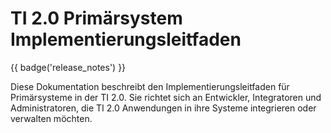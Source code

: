 # TI 2.0 Primärsystem Implementierungsleitfaden

{{ badge('release_notes') }}

Diese Dokumentation beschreibt den Implementierungsleitfaden für Primärsysteme in der TI 2.0. Sie richtet sich an Entwickler, Integratoren und Administratoren, die TI 2.0 Anwendungen in ihre Systeme integrieren oder verwalten möchten.
